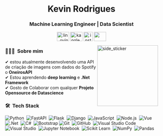 <h1 align="center">Kevin Rodrigues </h1>
<h3 align="center">Machine Learning Engineer | Data Scientist </h3>
<p align="center">
<a href="https://www.linkedin.com/in/kevin3467/" target="blank"><img align="center" src="https://www.vectorlogo.zone/logos/linkedin/linkedin-icon.svg" alt="lin_ovindu" height="30" width="40" /></a>  
<a href="https://www.kaggle.com/antikevin" target="blank"><img align="center" src="https://www.vectorlogo.zone/logos/kaggle/kaggle-icon.svg" alt="kaggle_ovindu" height="30" width="40" /></a>
<a href="https://www.instagram.com/astreu___/" target="blank"><img align="center" src="https://www.vectorlogo.zone/logos/instagram/instagram-icon.svg" alt="insta_ovindu" height="30" width="30" /></a>
 <a href = "mailto: kevin_3467@yahoo.com"><img align="center" src="https://seeklogo.com/images/G/gmail-new-2020-logo-32DBE11BB4-seeklogo.com.png" height="30" width="40" /></a>
</p>
</p>

  
<img align="right" width=200px height=200px alt="side_sticker" src="https://media.giphy.com/media/TEnXkcsHrP4YedChhA/giphy.gif" />  

### 👨🏻‍💻 &nbsp;Sobre mim

✔ estou atualmente desenvolvendo uma API de criação de imagens com dados do Spotify o **OneirosAPI**<br>
✔ Estou aprendendo **deep learning** e **.Net Framework**<br>
✔ Gosto de Colaborar com qualquer **Projeto Opensource de Datascience**<br>
 

### 🛠 &nbsp;Tech Stack

![Python](https://img.shields.io/badge/-Python-05122A?style=flat&logo=python)&nbsp;
![FastAPI](https://img.shields.io/badge/-FastAPI-05122A?style=flat&logo=fastapi)&nbsp;
![Flask](https://img.shields.io/badge/-Flask-05122A?style=flat&logo=flask)&nbsp;
![Django](https://img.shields.io/badge/-Django-05122A?style=flat&logo=django&logoColor=4FC08D)&nbsp;
![JavaScript](https://img.shields.io/badge/-JavaScript-05122A?style=flat&logo=javascript)&nbsp;
![Node.js](https://img.shields.io/badge/-Node.js-05122A?style=flat&logo=node.js)&nbsp;
![Vue](https://img.shields.io/badge/-Vue-05122A?style=flat&logo=vuedotjs&logoColor=4FC08D)&nbsp;
![.Net](https://img.shields.io/badge/-.Net-05122A?style=flat&logo=dotnet&logoColor=512BD4)&nbsp;
![C#](https://img.shields.io/badge/-CSharp-05122A?style=flat&logo=csharp&logoColor=4FC08D)&nbsp;
![Bootstrap](https://img.shields.io/badge/-Bootstrap-05122A?style=flat&logo=bootstrap&logoColor=563D7C)
![Git](https://img.shields.io/badge/-Git-05122A?style=flat&logo=git)&nbsp;
![GitHub](https://img.shields.io/badge/-GitHub-05122A?style=flat&logo=github)&nbsp;
![Visual Studio Code](https://img.shields.io/badge/-Visual%20Studio%20Code-05122A?style=flat&logo=visual-studio-code&logoColor=007ACC)&nbsp;
![Visual Studio](https://img.shields.io/badge/-Visual%20Studio-05122A?style=flat&logo=visualstudio&logoColor=5C2D91)&nbsp;
![Jupyter Notebook](https://img.shields.io/badge/-Jupyter-05122A?style=flat&logo=jupyter&logoColor=F37626)&nbsp;
![Scikit Learn](https://img.shields.io/badge/-SKLearn-05122A?style=flat&logo=scikitlearn&logoColor=F7931E)&nbsp;
![NumPy](https://img.shields.io/badge/-Numpy-05122A?style=flat&logo=numpy&logoColor=013243)&nbsp;
![Pandas](https://img.shields.io/badge/-Pandas-05122A?style=flat&logo=pandas&logoColor=150458)&nbsp;

